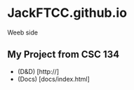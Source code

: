 # JackFTCC.github.io

Weeb side

## My Project from CSC 134
- (D&D) [http://]
- (Docs) [docs/index.html]